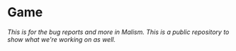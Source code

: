 # Game
_This is for the bug reports and more in Malism. This is a public repository to show what we're working on as well._
